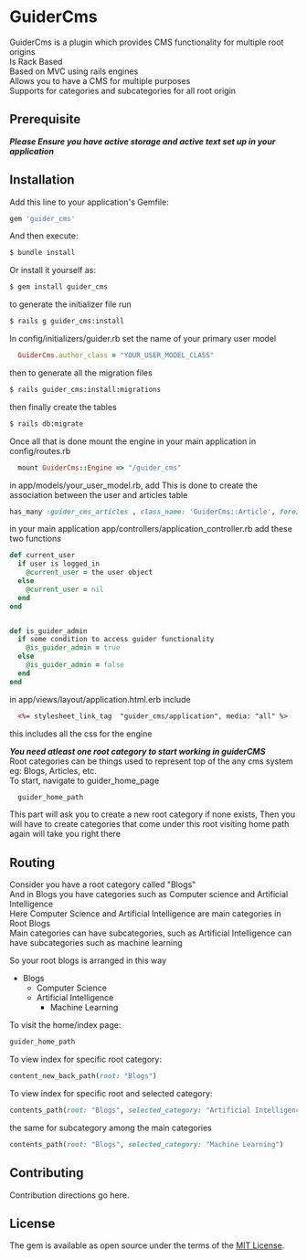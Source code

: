 # GuiderCms
GuiderCms is a plugin which provides CMS functionality for multiple root origins  
Is Rack Based  
Based on MVC using rails engines  
Allows you to have a CMS for multiple purposes  
Supports for categories and subcategories for all root origin


## Prerequisite
***Please Ensure you have active storage and active text set up in your application***


## Installation
Add this line to your application's Gemfile:

```ruby
gem 'guider_cms'
```

And then execute:
```bash
$ bundle install
```

Or install it yourself as:
```bash
$ gem install guider_cms
```
to generate the initializer file run
```bash
$ rails g guider_cms:install
```

In config/initializers/guider.rb set the name of your primary user model
```ruby
  GuiderCms.author_class = "YOUR_USER_MODEL_CLASS"
```

then to generate all the migration files
```bash
$ rails guider_cms:install:migrations
```

then finally create the tables
```bash
$ rails db:migrate
```

Once all that is done mount the engine in your main application in config/routes.rb
```ruby
  mount GuiderCms::Engine => "/guider_cms"
```

in app/models/your_user_model.rb, add
This is done to create the association between the user and articles table
```ruby
has_many :guider_cms_articles , class_name: 'GuiderCms::Article', foreign_key: :author_id  
```

in your main application app/controllers/application_controller.rb
add these two functions
```ruby
def current_user
  if user is logged_in
    @current_user = the user object
  else
    @current_user = nil  
  end  
end


def is_guider_admin
  if some condition to access guider functionality
    @is_guider_admin = true
  else
    @is_guider_admin = false  
  end  
end  
```
in app/views/layout/application.html.erb include
```html
  <%= stylesheet_link_tag  "guider_cms/application", media: "all" %>
```
this includes all the css for the engine

***You need atleast one root category to start working in guiderCMS***  
Root categories can be things used to represent top of the any cms system  
eg: Blogs, Articles, etc.  
To start, navigate to guider_home_page
```ruby
  guider_home_path
```
This part will ask you to create a new root category if none exists, Then you will have to create categories that come under this root visiting home path again will take you right there

## Routing
Consider you have a root category called "Blogs"  
And in Blogs you have categories such as Computer science and Artificial Intelligence  
Here Computer Science and Artificial Intelligence are main categories in Root Blogs  
Main categories can have subcategories, such as Artificial Intelligence can have subcategories such as machine learning  

So your root blogs is arranged in this way  
- Blogs
  - Computer Science
  - Artificial Intelligence
    - Machine Learning

To visit the home/index page:
```ruby
guider_home_path
```
To view index for specific root category:
```ruby
content_new_back_path(root: "Blogs")
```
To view index for specific root and selected category:
```ruby
contents_path(root: "Blogs", selected_category: "Artificial Intelligence")
```
the same for subcategory among the main categories
```ruby
contents_path(root: "Blogs", selected_category: "Machine Learning")
```


## Contributing
Contribution directions go here.

## License
The gem is available as open source under the terms of the [MIT License](https://opensource.org/licenses/MIT).
